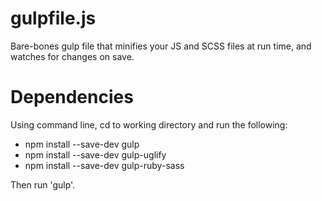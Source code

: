 # gulpfile.js

Bare-bones gulp file that minifies your JS and SCSS files at run time, and watches for changes on save. 

# Dependencies 

Using command line, cd to working directory and run the following:

<ul>
	<li>npm install --save-dev gulp</li>
	<li>npm install --save-dev gulp-uglify</li>
	<li>npm install --save-dev gulp-ruby-sass</li>
</ul>

Then run 'gulp'.
